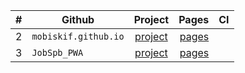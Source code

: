 |#|Github|Project|Pages|CI|
|---| ------------- |:-------------:| -----:|-----|
|2|`mobiskif.github.io`|[project](https://github.com/mobiskif/mobiskif.github.io)|[pages](https://mobiskif.github.io/)| |
|3|`JobSpb_PWA`|[project](https://github.com/mobiskif/JobSpb_PWA)|[pages](https://mobiskif.github.io/JobSpb_PWA/)| |
